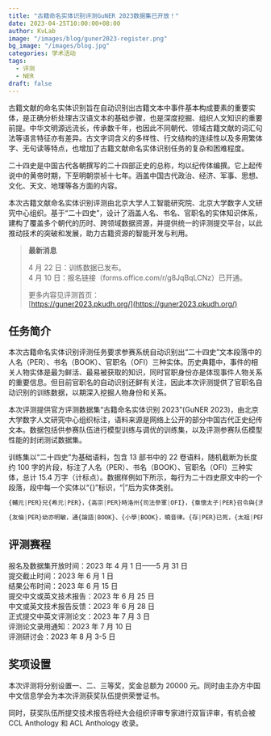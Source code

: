 ```yaml
---
title: "古籍命名实体识别评测GuNER 2023数据集已开放！"
date: 2023-04-25T10:00:00+08:00
author: KvLab
image: "/images/blog/guner2023-register.png"
bg_image: "/images/blog.jpg"
categories: 学术活动
tags:
  - 评测
  - NER
draft: false
---
```


古籍文献的命名实体识别旨在自动识别出古籍文本中事件基本构成要素的重要实体，是正确分析处理古汉语文本的基础步骤，也是深度挖掘、组织人文知识的重要前提。中华文明源远流长，传承数千年，也因此不同朝代、领域古籍文献的词汇句法等语言特征亦有差异。古文字词含义的多样性、行文结构的连续性以及多用繁体字、无句读等特点，也增加了古籍文献命名实体识别任务的复杂和困难程度。

二十四史是中国古代各朝撰写的二十四部正史的总称，均以纪传体编撰。它上起传说中的黄帝时期，下至明朝崇祯十七年。涵盖中国古代政治、经济、军事、思想、文化、天文、地理等各方面的内容。

本次古籍文献命名实体识别评测由北京大学人工智能研究院、北京大学数字人文研究中心组织。基于“二十四史”，设计了涵盖人名、书名、官职名的实体知识体系，建构了覆盖多个朝代的历时、跨领域数据资源，并提供统一的评测提交平台，以此推动技术的突破和发展，助力古籍资源的智能开发与利用。

<!--more-->

> **最新消息**
>
> 4 月 22 日：训练数据已发布。  
> 4 月 10 日：报名链接（forms.office.com/r/g8JqBqLCNz）已开通。
>
> 更多内容见评测首页：  
> [https://guner2023.pkudh.org/](https://guner2023.pkudh.org/)

## 任务简介

本次古籍命名实体识别评测任务要求参赛系统自动识别出“二十四史”文本段落中的人名（PER）、书名（BOOK）、官职名（OFI）三种实体。历史典籍中，事件的相关人物实体是最为鲜活、最易被获取的知识，同时官职身份亦是体现事件人物关系的重要信息。但目前官职名的自动识别还鲜有关注，因此本次评测提供了官职名自动识别的训练数据，以期深入挖掘人物身份和关系。

本次评测提供官方评测数据集“古籍命名实体识别 2023”(GuNER 2023)，由北京大学数字人文研究中心组织标注，语料来源是网络上公开的部分中国古代正史纪传文本。数据包括供参赛队伍进行模型训练与调优的训练集，以及评测参赛队伍模型性能的封闭测试数据集。

训练集以“二十四史”为基础语料，包含 13 部书中的 22 卷语料，随机截断为长度约 100 字的片段，标注了人名（PER）、书名（BOOK）、官职名（OFI）三种实体，总计 15.4 万字（计标点）。数据样例如下所示，每行为二十四史原文中的一个段落，段中每一个实体以“{}”标识，“|”后为实体类别。

```ts
{輔元|PER}兄{希元|PER}，{高宗|PER}時洛州{司法參軍|OFI}，{章懷太子|PER}召令與{洗馬|OFI}{劉訥言|PER}等注解{范曄|PER}{後漢書|BOOK}，行於代。先{輔元|PER}卒。

{友倫|PER}幼亦明敏，通{論語|BOOK}、{小學|BOOK}，曉音律。{存|PER}已死，{太祖|PER}以{友倫|PER}為{元從馬軍指揮使|OFI}，表{右威武將軍|OFI}。
```

## 评测赛程

报名及数据集开放时间：2023 年 4 月 1 日——5 月 31 日  
提交截止时间：2023 年 6 月 1 日  
结果公布时间：2023 年 6 月 15 日  
提交中文或英文技术报告：2023 年 6 月 25 日  
中文或英文技术报告反馈：2023 年 6 月 28 日  
正式提交中英文评测论文：2023 年 7 月 3 日  
评测论文录用通知：2023 年 7 月 10 日  
评测研讨会：2023 年 8 月 3-5 日

## 奖项设置

本次评测将分别设置一、二、三等奖，奖金总额为 20000 元。同时由主办方中国中文信息学会为本次评测获奖队伍提供荣誉证书。

同时，获奖队伍所提交技术报告将经大会组织评审专家进行双盲评审，有机会被 CCL Anthology 和 ACL Anthology 收录。
